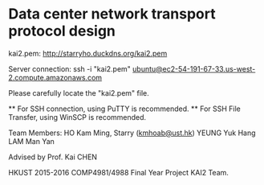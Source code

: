 # Data center network transport protocol design

kai2.pem:
http://starryho.duckdns.org/kai2.pem

Server connection:
ssh -i "kai2.pem" ubuntu@ec2-54-191-67-33.us-west-2.compute.amazonaws.com

Please carefully locate the "kai2.pem" file.

** For SSH connection, using PuTTY is recommended.
** For SSH File Transfer, using WinSCP is recommended.

Team Members:
HO Kam Ming, Starry (kmhoab@ust.hk)
YEUNG Yuk Hang
LAM Man Yan

Advised by
Prof. Kai CHEN

HKUST 2015-2016 COMP4981/4988 Final Year Project KAI2 Team.